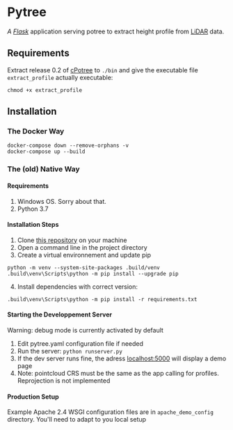 # Pytree

_A [Flask](http://flask.pocoo.org/)_ application serving potree to extract
height profile from [LiDAR](https://en.wikipedia.org/wiki/Lidar) data.


## Requirements
Extract release 0.2 of [cPotree](https://github.com/potree/CPotree/releases/tag/0.2)
to `./bin` and give the executable file `extract_profile` actually executable:

```
chmod +x extract_profile
```


## Installation

### The Docker Way

```
docker-compose down --remove-orphans -v    
docker-compose up --build
```


### The (old) Native Way

#### Requirements

1. Windows OS. Sorry about that.
2. Python 3.7

#### Installation Steps

1. Clone [this repository]() on your machine
2. Open a command line in the project directory
3. Create a virtual environnement and update pip

```
python -m venv --system-site-packages .build/venv
.build\venv\Scripts\python -m pip install --upgrade pip
```

4. Install dependencies with correct version:

```
.build\venv\Scripts\python -m pip install -r requirements.txt
```

#### Starting the Developpement Server

Warning: debug mode is currently activated by default

1. Edit pytree.yaml configuration file if needed
2. Run the server: `python runserver.py`
3. If the dev server runs fine, the adress [localhost:5000](localhost:5000) will display a demo page
4. Note: pointcloud CRS must be the same as the app calling for profiles. Reprojection is not implemented

#### Production Setup

Example Apache 2.4 WSGI configuration files are in `apache_demo_config` directory.
You'll need to adapt to you local setup
